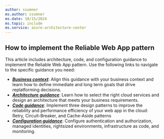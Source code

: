 ```yaml
---
author: ssumner
ms.author: ssumner
ms.date: 10/15/2024
ms.topic: include
ms.service: azure-architecture-center
---
```


## How to implement the Reliable Web App pattern

This article includes architecture, code, and configuration guidance to implement the Reliable Web App pattern. Use the following links to navigate to the specific guidance you need:

- [***Business context***](#business-context): Align this guidance with your business context and learn how to define immediate and long term goals that drive replatforming decisions.
- [***Architecture guidance***](#architecture-guidance): Learn how to select the right cloud services and design an architecture that meets your business requirements.
- [***Code guidance***](#code-guidance): Implement three design patterns to improve the reliability and performance efficiency of your web app in the cloud: Retry, Circuit-Breaker, and Cache-Aside patterns
- [***Configuration guidance***](#configuration-guidance): Configure authentication and authorization, managed identities, rightsized environments, infrastructure as code, and monitoring.